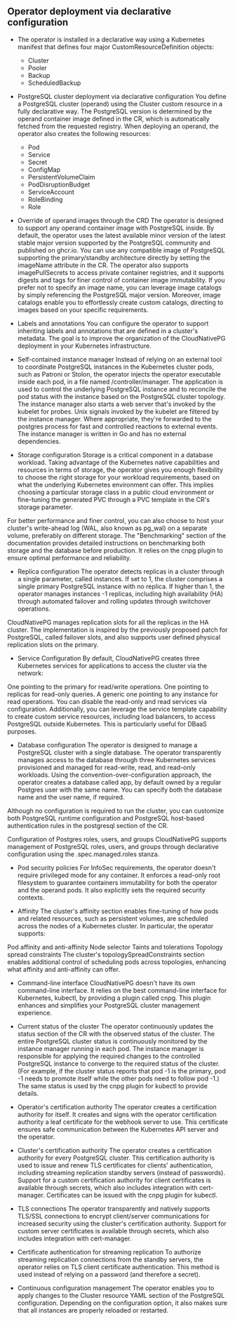 ## Operator deployment via declarative configuration
- The operator is installed in a declarative way using a Kubernetes manifest that defines four major CustomResourceDefinition objects: 
  - Cluster
  - Pooler
  - Backup
  - ScheduledBackup

- PostgreSQL cluster deployment via declarative configuration
You define a PostgreSQL cluster (operand) using the Cluster custom resource in a fully declarative way. The PostgreSQL version is determined by the operand container image defined in the CR, which is automatically fetched from the requested registry. When deploying an operand, the operator also creates the following resources: 
  - Pod
  - Service
  - Secret
  - ConfigMap
  - PersistentVolumeClaim
  - PodDisruptionBudget
  - ServiceAccount
  - RoleBinding
  - Role

- Override of operand images through the CRD
The operator is designed to support any operand container image with PostgreSQL inside. By default, the operator uses the latest available minor version of the latest stable major version supported by the PostgreSQL community and published on ghcr.io. You can use any compatible image of PostgreSQL supporting the primary/standby architecture directly by setting the imageName attribute in the CR. The operator also supports imagePullSecrets to access private container registries, and it supports digests and tags for finer control of container image immutability. If you prefer not to specify an image name, you can leverage image catalogs by simply referencing the PostgreSQL major version. Moreover, image catalogs enable you to effortlessly create custom catalogs, directing to images based on your specific requirements.

- Labels and annotations
You can configure the operator to support inheriting labels and annotations that are defined in a cluster's metadata. The goal is to improve the organization of the CloudNativePG deployment in your Kubernetes infrastructure.

- Self-contained instance manager
Instead of relying on an external tool to coordinate PostgreSQL instances in the Kubernetes cluster pods, such as Patroni or Stolon, the operator injects the operator executable inside each pod, in a file named /controller/manager. The application is used to control the underlying PostgreSQL instance and to reconcile the pod status with the instance based on the PostgreSQL cluster topology. The instance manager also starts a web server that's invoked by the kubelet for probes. Unix signals invoked by the kubelet are filtered by the instance manager. Where appropriate, they're forwarded to the postgres process for fast and controlled reactions to external events. The instance manager is written in Go and has no external dependencies.

- Storage configuration
Storage is a critical component in a database workload. Taking advantage of the Kubernetes native capabilities and resources in terms of storage, the operator gives you enough flexibility to choose the right storage for your workload requirements, based on what the underlying Kubernetes environment can offer. This implies choosing a particular storage class in a public cloud environment or fine-tuning the generated PVC through a PVC template in the CR's storage parameter.

For better performance and finer control, you can also choose to host your cluster's write-ahead log (WAL, also known as pg_wal) on a separate volume, preferably on different storage. The "Benchmarking" section of the documentation provides detailed instructions on benchmarking both storage and the database before production. It relies on the cnpg plugin to ensure optimal performance and reliability.

- Replica configuration
The operator detects replicas in a cluster through a single parameter, called instances. If set to 1, the cluster comprises a single primary PostgreSQL instance with no replica. If higher than 1, the operator manages instances -1 replicas, including high availability (HA) through automated failover and rolling updates through switchover operations.

CloudNativePG manages replication slots for all the replicas in the HA cluster. The implementation is inspired by the previously proposed patch for PostgreSQL, called failover slots, and also supports user defined physical replication slots on the primary.

- Service Configuration
By default, CloudNativePG creates three Kubernetes services for applications to access the cluster via the network:

One pointing to the primary for read/write operations.
One pointing to replicas for read-only queries.
A generic one pointing to any instance for read operations.
You can disable the read-only and read services via configuration. Additionally, you can leverage the service template capability to create custom service resources, including load balancers, to access PostgreSQL outside Kubernetes. This is particularly useful for DBaaS purposes.

- Database configuration
The operator is designed to manage a PostgreSQL cluster with a single database. The operator transparently manages access to the database through three Kubernetes services provisioned and managed for read-write, read, and read-only workloads. Using the convention-over-configuration approach, the operator creates a database called app, by default owned by a regular Postgres user with the same name. You can specify both the database name and the user name, if required.

Although no configuration is required to run the cluster, you can customize both PostgreSQL runtime configuration and PostgreSQL host-based authentication rules in the postgresql section of the CR.

Configuration of Postgres roles, users, and groups
CloudNativePG supports management of PostgreSQL roles, users, and groups through declarative configuration using the .spec.managed.roles stanza.

- Pod security policies
For InfoSec requirements, the operator doesn't require privileged mode for any container. It enforces a read-only root filesystem to guarantee containers immutability for both the operator and the operand pods. It also explicitly sets the required security contexts.

- Affinity
The cluster's affinity section enables fine-tuning of how pods and related resources, such as persistent volumes, are scheduled across the nodes of a Kubernetes cluster. In particular, the operator supports:

Pod affinity and anti-affinity
Node selector
Taints and tolerations
Topology spread constraints
The cluster's topologySpreadConstraints section enables additional control of scheduling pods across topologies, enhancing what affinity and anti-affinity can offer.

- Command-line interface
CloudNativePG doesn't have its own command-line interface. It relies on the best command-line interface for Kubernetes, kubectl, by providing a plugin called cnpg. This plugin enhances and simplifies your PostgreSQL cluster management experience.

- Current status of the cluster
The operator continuously updates the status section of the CR with the observed status of the cluster. The entire PostgreSQL cluster status is continuously monitored by the instance manager running in each pod. The instance manager is responsible for applying the required changes to the controlled PostgreSQL instance to converge to the required status of the cluster. (For example, if the cluster status reports that pod -1 is the primary, pod -1 needs to promote itself while the other pods need to follow pod -1.) The same status is used by the cnpg plugin for kubectl to provide details.

- Operator's certification authority
The operator creates a certification authority for itself. It creates and signs with the operator certification authority a leaf certificate for the webhook server to use. This certificate ensures safe communication between the Kubernetes API server and the operator.

- Cluster's certification authority
The operator creates a certification authority for every PostgreSQL cluster. This certification authority is used to issue and renew TLS certificates for clients' authentication, including streaming replication standby servers (instead of passwords). Support for a custom certification authority for client certificates is available through secrets, which also includes integration with cert-manager. Certificates can be issued with the cnpg plugin for kubectl.

- TLS connections
The operator transparently and natively supports TLS/SSL connections to encrypt client/server communications for increased security using the cluster's certification authority. Support for custom server certificates is available through secrets, which also includes integration with cert-manager.

- Certificate authentication for streaming replication
To authorize streaming replication connections from the standby servers, the operator relies on TLS client certificate authentication. This method is used instead of relying on a password (and therefore a secret).

- Continuous configuration management
The operator enables you to apply changes to the Cluster resource YAML section of the PostgreSQL configuration. Depending on the configuration option, it also makes sure that all instances are properly reloaded or restarted.